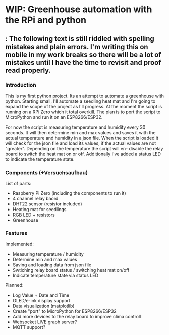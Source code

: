 # WIP: Greenhouse automation with the RPi and python
## : The following text is still riddled with spelling mistakes and plain errors. I'm writing this on mobile in my work breaks so there will be a lot of mistakes until I have the time to revisit and proof read properly.
### Introduction
This is my first python project. Its an attempt to automate a greenhouse with python. Starting small, I'll automate a seedling heat mat and I'm going to expand the scope of the project as I'll progress. At the moment the script is running on a RPi Zero which it total overkill. The plan is to port the script to MicroPython and run it on an ESP8266/ESP32.

For now the script is measuring temperature and humidity every 30 seconds. It will then determine min and max values and saves it with the actual temperature and humidity in a json file. When the script is loaded it will check for the json file and load its values, if the actual values are not "greater". Depending on the temperature the script will en- disable the relay board to switch the heat mat on or off. Additionally I've added a status LED to indicate the temperature state.

### Components (+Versuchsaufbau)
List of parts:
* Raspberry Pi Zero (including the components to run it)
* 4 channel relay baord
* DHT22 sensor (resistor included)
* Heating mat for seedlings
* RGB LED + resistors
* Greenhouse

### Features
Implemented:
* Measuring temperature / humidity
* Determine min and max values
* Saving and loading data from json file
* Swtiching relay board status / switching heat mat on/off
* Indicate temperature state via status LED

Planned:
* Log Value + Date and Time
* OLED/e-ink display support
* Data visualization (matplotlib)
* Create "port" to MicroPython for ESP8266/ESP32
* Add more devices to the relay board to improve clima controll
* Websocket LIVE graph server?
* MQTT support?
